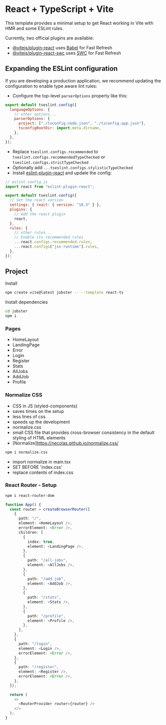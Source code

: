 # React + TypeScript + Vite

This template provides a minimal setup to get React working in Vite with HMR and some ESLint rules.

Currently, two official plugins are available:

- [@vitejs/plugin-react](https://github.com/vitejs/vite-plugin-react/blob/main/packages/plugin-react/README.md) uses [Babel](https://babeljs.io/) for Fast Refresh
- [@vitejs/plugin-react-swc](https://github.com/vitejs/vite-plugin-react-swc) uses [SWC](https://swc.rs/) for Fast Refresh

## Expanding the ESLint configuration

If you are developing a production application, we recommend updating the configuration to enable type aware lint rules:

- Configure the top-level `parserOptions` property like this:

```js
export default tseslint.config({
  languageOptions: {
    // other options...
    parserOptions: {
      project: ["./tsconfig.node.json", "./tsconfig.app.json"],
      tsconfigRootDir: import.meta.dirname,
    },
  },
});
```

- Replace `tseslint.configs.recommended` to `tseslint.configs.recommendedTypeChecked` or `tseslint.configs.strictTypeChecked`
- Optionally add `...tseslint.configs.stylisticTypeChecked`
- Install [eslint-plugin-react](https://github.com/jsx-eslint/eslint-plugin-react) and update the config:

```js
// eslint.config.js
import react from "eslint-plugin-react";

export default tseslint.config({
  // Set the react version
  settings: { react: { version: "18.3" } },
  plugins: {
    // Add the react plugin
    react,
  },
  rules: {
    // other rules...
    // Enable its recommended rules
    ...react.configs.recommended.rules,
    ...react.configs["jsx-runtime"].rules,
  },
});
```

## Project

Install

```sh
npm create vite@latest jobster -- --template react-ts
```

Install dependencies

```sh
cd jobster
npm i
```

### Pages

- HomeLayout
- LandingPage
- Error
- Login
- Register
- Stats
- AllJobs
- AddJob
- Profile

### Normalize CSS

- CSS in JS (styled-components)
- saves times on the setup
- less lines of css
- speeds up the development
- normalize.css
- small CSS file that provides cross-browser consistency in the default styling of HTML elements
- [Normalize]https://necolas.github.io/normalize.css/

```sh
npm i normalize.css
```

- import normalize in main.tsx
- SET BEFORE 'index.css'
- replace contents of index.css

### React Router - Setup

```sh
npm i react-router-dom
```

```ts
function App() {
  const router = createBrowserRouter([
    {
      path: "/",
      element: <HomeLayout />,
      errorElement: <Error />,
      children: [
        {
          index: true,
          element: <LandingPage />,
        },
        {
          path: "/all-jobs",
          element: <AllJobs />,
        },
        {
          path: "/add-job",
          element: <AddJob />,
        },
        {
          path: "/stats",
          element: <Stats />,
        },
        {
          path: "/profile",
          element: <Profile />,
        },
      ],
    },
    {
      path: "/login",
      element: <Login />,
      errorElement: <Error />,
    },
    {
      path: "/register",
      element: <Register />,
      errorElement: <Error />,
    },
  ]);

  return (
    <>
      <RouterProvider router={router} />
    </>
  );
}
```
